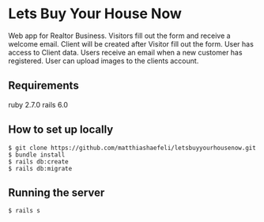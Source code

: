 # Lets Buy Your House Now

Web app for Realtor Business. Visitors fill out the form and receive a welcome email.
Client will be created after Visitor fill out the form.
User has access to Client data. Users receive an email when a new customer has registered.
User can upload images to the clients account.

## Requirements

ruby 2.7.0
rails 6.0

## How to set up locally

```
$ git clone https://github.com/matthiashaefeli/letsbuyyourhousenow.git
$ bundle install
$ rails db:create
$ rails db:migrate
```

## Running the server

```
$ rails s
```
